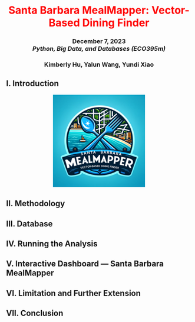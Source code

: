 <h1 align="center" id="heading"> <span style="color:red"> Santa Barbara MealMapper: Vector-Based Dining Finder </span> </h1>
<h3 align="center" id="heading">  December 7, 2023 <br> 
<em> Python, Big Data, and Databases (ECO395m)  </em> <br> <h3>
<h3 align="center" id="heading"> Kimberly Hu, Yalun Wang, Yundi Xiao </h3>

## I. Introduction 
 <p align="center"> 
 	<img src="https://github.com/kimberly-hu/eco395m-final-project/blob/main/artifacts/dallelogo.png"width="250" />
 </p>

## II. Methodology 


## III. Database 


## IV. Running the Analysis 


## V. Interactive Dashboard — Santa Barbara MealMapper


## VI. Limitation and Further Extension


## VII. Conclusion 

